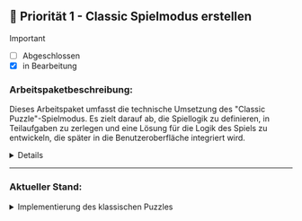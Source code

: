## 🚨 Priorität 1 - **Classic Spielmodus erstellen**  
> [!IMPORTANT]
> - [ ] Abgeschlossen
> - [x] in Bearbeitung

   
### Arbeitspaketbeschreibung:
Dieses Arbeitspaket umfasst die technische Umsetzung des "Classic Puzzle"-Spielmodus. Es zielt darauf ab, die Spiellogik zu definieren, in Teilaufgaben zu zerlegen und eine Lösung für die Logik des Spiels zu entwickeln, die später in die Benutzeroberfläche integriert wird.

<details>

### Beschreibung:
Der Classic Puzzle Spielmodus soll ein Bild in ein 4x4-Gitter zerteilen und die Teile zufällig anordnen. Der Spieler muss zwei Teile anklicken, um sie zu vertauschen, bis das ursprüngliche Bild korrekt zusammengesetzt ist.

### Verantwortliche/r:
- Felipe
- Jano
- Caner

### Ziel / Ergebnisse:
- [x] Spiellogik so entwickeln, dass sie unabhängig von der Benutzeroberfläche getestet und später in **HTML** eingebettet werden kann.
- [ ] funktionierende Logik für die Zerteilung und Zufällige Anordnung eines Bildes
- [ ] Spiellogik sollte modular und erweiterbar für zukünftige Features sein

### Ressourcen:
- Entwicklungsumgebung (VS Code, GitHub Repository)
- Technologien: JavaScript oder Java (nach Rechercheergebnis)
- Zeitaufwand: ca. 6 Stunden (2 Stunden Recherche, 4 Stunden Implementierung der Logik)

### Abhängigkeiten:
- Entscheidung, welche Technologie (`Java` oder `JavaScript`) für die Umsetzung der Spiellogik verwendet wird.
- Vorhandene Bilddateien für den Puzzlemodus

### Risiken / Herausforderungen:
- Kann die Spiellogik bereits entworfen werden, bevor die Benutzeroberfläche feststeht?
- Technische Machbarkeit der Logik-Umsetzung in JavaScript oder Java, bevor HTML eingebunden wird
- Unklarheiten bei der Implementierung der Zerteilung des Bildes und der zufälligen Anordnung


### Dokumentation:
- [ ]  Dokumentation zur technischen Umsetzung der Spiellogik
- [ ] Rechercheergebnisse zu den Technologien
- [ ] Code-Dokumentation (Kommentare im Code und README im Repository)



### Zeitrahmen:
- **Startdatum:** 20. September 2024
- **Enddatum:** 25. September 2024
- **Status:** In Bearbeitung

</details>

---

### Aktueller Stand: 


<details>
<summary>Implementierung des klassischen Puzzles</summary>
<br>

In dieser Implementierung haben wir die grundlegende Logik für ein klassisches Puzzle entwickelt. Der Code kümmert sich um die Darstellung der Puzzlestücke, die Auswahl von Teilen und das Überprüfen, ob das Puzzle gelöst ist.

**Code-Ausschnitt:**

```javascript
const puzzleCanvas = document.getElementById('puzzleCanvas');
const piecesCanvas = document.getElementById('piecesCanvas');
const puzzleContext = puzzleCanvas.getContext('2d');
const piecesContext = piecesCanvas.getContext('2d');

// Erstellt die Puzzleteile und ordnet sie zufällig an
function createPuzzlePieces() {
    // ... (Logik zum Erstellen der Puzzlestücke)
}

// Zeichnet das Puzzle-Board und die platzierten Teile
function drawPuzzleBoard() {
    // ... (Logik zum Zeichnen des Puzzle-Boards)
}

// Behandelt Klicks auf die Puzzle-Leinwand, um Teile zu platzieren
puzzleCanvas.addEventListener('click', (e) => {
    // ... (Logik zur Behandlung von Klicks)
});

// Überprüft, ob das Puzzle gelöst ist
function isPuzzleSolved() {
    // ... (Logik zur Überprüfung der Puzzle-Vervollständigung)
}

```

[Link zum aktuellen Code](https://github.com/Gbitter412/PM_Frauen_historisch/blob/f06666ba35eba3bdd1c7993fc1d5cf49780b6354/site/src/classic.js)

</details>
